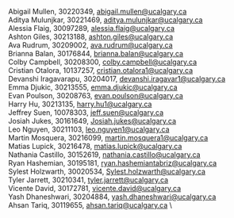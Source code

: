 Abigail Mullen, 30220349, abigail.mullen@ucalgary.ca \
Aditya Mulunjkar, 30221469, aditya.mulunjkar@ucalgary.ca \
Alessia Flaig, 30097289, alessia.flaig@ucalgary.ca \
Ashton Giles, 30213188, ashton.giles@ucalgary.ca \
Ava Rudrum, 30209002, ava.rudrum@ucalgary.ca \
Brianna Balan, 30176844, brianna.balan@ucalgary.ca \
Colby Campbell, 30208300, colby.campbell@ucalgary.ca \
Cristian Otalora, 10137257, cristian.otalora1@ucalgary.ca \
Devanshi Iragavarapu, 30204017, devanshi.iragavar1@ucalgary.ca \
Emma Djukic, 30213555, emma.djukic@ucalgary.ca \
Evan Poulson, 30208763, evan.poulson@ucalgary.ca \
Harry Hu, 30213135, harry.hu1@ucalgary.ca \
Jeffrey Suen, 10078303, jeff.suen@ucalgary.ca \
Josiah Jukes, 30161649, Josiah.jukes@ucalgary.ca \
Leo Nguyen, 30211103, leo.nguyen1@ucalgary.ca \
Martin Mosquera, 30216099, martin.mosquera1@ucalgary.ca \
Matias Lupick, 30216478, matias.lupick@ucalgary.ca \
Nathania Castillo, 30152619, nathania.castillo@ucalgary.ca \
Ryan Hashemian, 30195181, ryan.hashemiantabriz@ucalgary.ca \
Sylest Holzwarth, 30020534, Sylest.holzwarth@ucalgary.ca \
Tyler Jarrett, 30210341, tyler.jarrett@ucalgary.ca \
Vicente David, 30172781, vicente.david@ucalgary.ca \
Yash Dhaneshwari, 30204884, yash.dhaneshwari@ucalgary.ca \
Ahsan Tariq, 30119655, ahsan.tariq@ucalgary.ca \